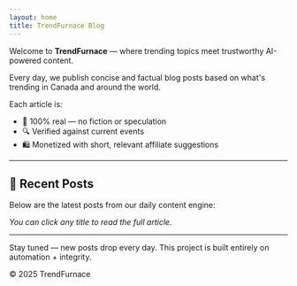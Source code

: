 ```yaml
---
layout: home
title: TrendFurnace Blog
---
```


Welcome to **TrendFurnace** — where trending topics meet trustworthy AI-powered content.

Every day, we publish concise and factual blog posts based on what's trending in Canada and around the world.

Each article is:

- 🧠 100% real — no fiction or speculation
- 🔍 Verified against current events
- 🛍 Monetized with short, relevant affiliate suggestions

---

## 📌 Recent Posts

Below are the latest posts from our daily content engine:

_You can click any title to read the full article._

---

Stay tuned — new posts drop every day. This project is built entirely on automation + integrity.

© 2025 TrendFurnace
